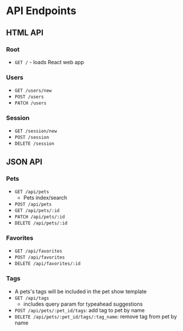 # API Endpoints

## HTML API

### Root

- `GET /` - loads React web app

### Users

- `GET /users/new`
- `POST /users`
- `PATCH /users`

### Session

- `GET /session/new`
- `POST /session`
- `DELETE /session`

## JSON API

### Pets

- `GET /api/pets`
  - Pets index/search
- `POST /api/pets`
- `GET /api/pets/:id`
- `PATCH /api/pets/:id`
- `DELETE /api/pets/:id`

### Favorites

- `GET /api/favorites`
- `POST /api/favorites`
- `DELETE /api/favorites/:id`

### Tags

- A pets's tags will be included in the pet show template
- `GET /api/tags`
  - includes query param for typeahead suggestions
- `POST /api/pets/:pet_id/tags`: add tag to pet by name
- `DELETE /api/pets/:pet_id/tags/:tag_name`: remove tag from pet by
  name
